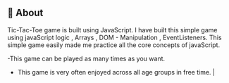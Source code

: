 ## :dart: About

Tic-Tac-Toe game is built using JavaScript. I have built this simple game using javaScript logic , Arrays , DOM - Manipulation , EventListeners. This simple game easily made me practice all the core concepts of javaScript.


-This game can be played as many times as you want.
- This game is very often enjoyed across all age groups in free time.         |